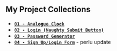 ## **My Project Collections**

- [**`01 - Analogue Clock`**](analogue-clock/)
- [**`02 - Login (Naughty Submit Button)`**](login-page/naughty-submit-button/)
- [**`03 - Password Generator`**](password-generator/)
- [**`04 - Sign Up/Login Form`**](login-page/sign-up-login-form/) - perlu update
